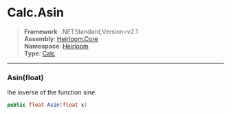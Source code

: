 # Calc.Asin

> **Framework**: .NETStandard,Version=v2.1  
> **Assembly**: [Heirloom.Core][0]  
> **Namespace**: [Heirloom][0]  
> **Type**: [Calc][1]

--------------------------------------------------------------------------------

### Asin(float)

Ihe inverse of the function sine.

```cs
public float Asin(float x)
```

[0]: ../Heirloom.Core.md
[1]: Heirloom.Calc.md
